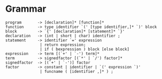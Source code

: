 





Grammar
=======

    program       -> [declaration]* [function]*
    function      -> type identifier `(' [type identifier,]* `)' block
    block         -> `{' [declaration]* [statement]* `}'
    declaration   -> (int | short | char) identifier ;
    statement     -> identifier `=' expression
                   | return expression;
                   | if ( bexpression ) block [else block]
    expression    -> term [(`+' | `-') term]*
    term          -> signedfactor [(`*' | `/') factor]*
    signedfactor  -> [(`+' | `-')] factor
    factor        -> constant | identifier | `(' expression `)'
                   | funcname ( [identifier ,]* ) ;



